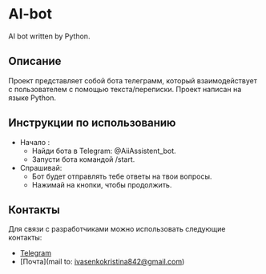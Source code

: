 # AI-bot
AI bot written by Python.

## Описание

Проект представляет собой бота телеграмм, который взаимодействует с пользователем с помощью текста/переписки.
Проект написан на языке Python.


## Инструкции по использованию
- Начало :
  - Найди бота в Telegram: @AiiAssistent_bot.
  - Запусти бота командой /start.
- Спрашивай:
  - Бот будет отправлять тебе ответы на твои вопросы.
  - Нажимай на кнопки, чтобы продолжить. 

## Контакты
Для связи с разработчиками можно использовать следующие контакты:

- [Telegram](https://t.me/exdcvv)
- [Почта](mail to: ivasenkokristina842@gmail.com)
